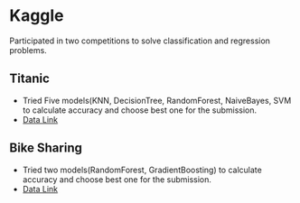 # Kaggle
Participated in two competitions to solve classification and regression problems. 

## Titanic
* Tried Five models(KNN, DecisionTree, RandomForest, NaiveBayes, SVM to calculate accuracy and choose best one for the submission.
* [Data Link](https://www.kaggle.com/c/titanic/data)

## Bike Sharing 
* Tried two models(RandomForest, GradientBoosting) to calculate accuracy and choose best one for the submission. 
* [Data Link](https://www.kaggle.com/c/bike-sharing-demand/data)

